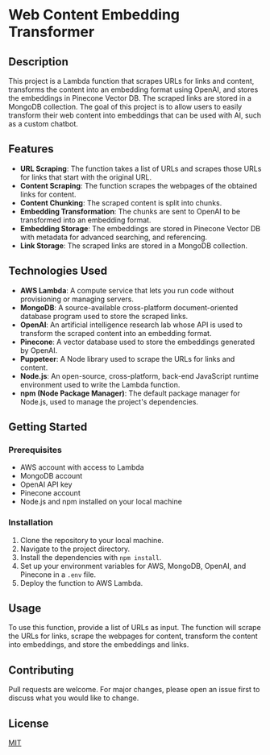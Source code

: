# Web Content Embedding Transformer

## Description

This project is a Lambda function that scrapes URLs for links and content, transforms the content into an embedding format using OpenAI, and stores the embeddings in Pinecone Vector DB. The scraped links are stored in a MongoDB collection. The goal of this project is to allow users to easily transform their web content into embeddings that can be used with AI, such as a custom chatbot.

## Features

- **URL Scraping**: The function takes a list of URLs and scrapes those URLs for links that start with the original URL.
- **Content Scraping**: The function scrapes the webpages of the obtained links for content.
- **Content Chunking**: The scraped content is split into chunks.
- **Embedding Transformation**: The chunks are sent to OpenAI to be transformed into an embedding format.
- **Embedding Storage**: The embeddings are stored in Pinecone Vector DB with metadata for advanced searching, and referencing.
- **Link Storage**: The scraped links are stored in a MongoDB collection.

## Technologies Used

- **AWS Lambda**: A compute service that lets you run code without provisioning or managing servers.
- **MongoDB**: A source-available cross-platform document-oriented database program used to store the scraped links.
- **OpenAI**: An artificial intelligence research lab whose API is used to transform the scraped content into an embedding format.
- **Pinecone**: A vector database used to store the embeddings generated by OpenAI.
- **Puppeteer**: A Node library used to scrape the URLs for links and content.
- **Node.js**: An open-source, cross-platform, back-end JavaScript runtime environment used to write the Lambda function.
- **npm (Node Package Manager)**: The default package manager for Node.js, used to manage the project's dependencies.

## Getting Started

### Prerequisites

- AWS account with access to Lambda
- MongoDB account
- OpenAI API key
- Pinecone account
- Node.js and npm installed on your local machine

### Installation

1. Clone the repository to your local machine.
2. Navigate to the project directory.
3. Install the dependencies with `npm install`.
4. Set up your environment variables for AWS, MongoDB, OpenAI, and Pinecone in a `.env` file.
5. Deploy the function to AWS Lambda.

## Usage

To use this function, provide a list of URLs as input. The function will scrape the URLs for links, scrape the webpages for content, transform the content into embeddings, and store the embeddings and links.

## Contributing

Pull requests are welcome. For major changes, please open an issue first to discuss what you would like to change.

## License

[MIT](https://choosealicense.com/licenses/mit/)